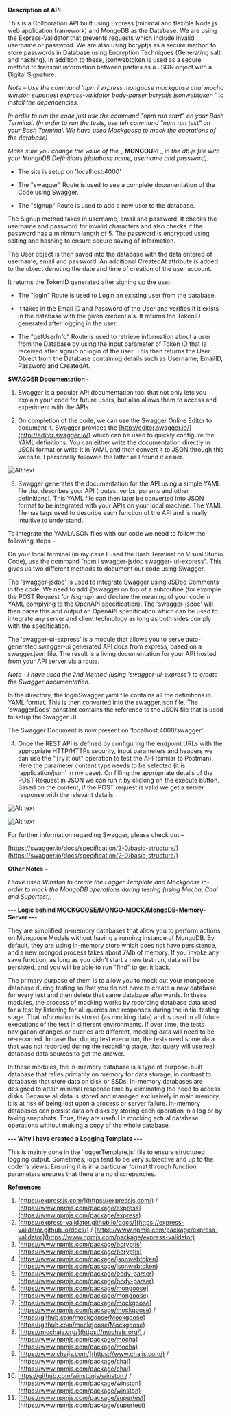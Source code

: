 **Description of API-**

This is a Collboration API built using Express (minimal and flexible Node.js web application framework) and MongoDB as the Database. We are using the Express-Validator that prevents requests which include invalid username or password. We are also using bcryptjs as a secure method to store passwords in Database using Encryption Techniques (Generating salt and hashing). In addition to these, jsonwebtoken is used as a secure method to transmit information between parties as a JSON object with a Digital Signature.

_Note – Use the command &#39;npm i express mongoose mockgoose chai mocha winston supertest express-validator body-parser bcryptjs jsonwebtoken &#39; to install the dependencies._

_In order to run the code just use the command &quot;npm run start&quot; on your Bash Terminal._
_(In order to run the tests, use teh command &quot;npm run test&quot; on your Bash Terminal. We have used Mockgoose to mock the operations of the database)_

_Make sure you change the value of the_ _ **MONGOURI** _ _in the db.js file with your MongoDB Definitions (database name, username and password)._

- The site is setup on &#39;localhost:4000&#39;

- The &quot;swagger&quot; Route is used to see a complete documentation of the Code using Swagger.

- The &quot;signup&quot; Route is used to add a new user to the database.

The Signup method takes in username, email and password. It checks the username and password for invalid characters and also checks if the password has a minimum length of 5. The password is encrypted using salting and hashing to ensure secure saving of information.

The User object is then saved into the database with the data entered of username, email and password. An additional CreatedAt attribute is added to the object denoting the date and time of creation of the user account.

It returns the TokenID generated after signing up the user.

- The &quot;login&quot; Route is used to Login an existing user from the database.
- It takes in the Email ID and Password of the User and verifies if it exists in the database with the given credentials. It returns the TokenID generated after logging in the user.

- The &quot;getUserInfo&quot; Route is used to retrieve information about a user from the Database by using the input parameter of Token ID that is received after signup or login of the user. This then returns the User Object from the Database containing details such as Username, EmailID, Password and CreatedAt.

**SWAGGER Documentation -**

1. Swagger is a popular API documentation tool that not only lets you explain your code for future users, but also allows them to access and experiment with the APIs.

2. On completion of the code, we can use the Swagger Online Editor to document it. Swagger provides the [http://editor.swagger.io/](http://editor.swagger.io/) which can be used to quickly configure the YAML definitions. You can either write the documentation directly in JSON format or write it in YAML and then convert it to JSON through this website. I personally followed the latter as I found it easier.

![Alt text](https://github.com/raunakmokhasi/LoginAuthenticationAPI/blob/master/Screens/SwaggerScreen1.JPG?raw=true "Online Swagger Editor")

3. Swagger generates the documentation for the API using a simple YAML file that describes your API (routes, verbs, params and other definitions). This YAML file can then later be converted into JSON format to be integrated with your APIs on your local machine. The YAML file has tags used to describe each function of the API and is really intuitive to understand.

  To integrate the YAML/JSON files with our code we need to follow the following steps -

  On your local terminal (in my case I used the Bash Terminal on Visual Studio Code), use the command &quot;npm i swagger-jsdoc swagger-  ui-express&quot;. This gives us two different methods to document our code using Swagger.

  The &#39;swagger-jsdoc&#39; is used to integrate Swagger using JSDoc Comments in the code. We need to add @swagger on top of a subroutine (for example the POST Request for /signup) and declare the meaning of your code in YAML complying to the OpenAPI specification). The &#39;swagger-jsdoc&#39; will then parse this and output an OpenAPI specification which can be used to integrate any server and client technology as long as both sides comply with the specification.

  The &#39;swagger-ui-express&#39; is a module that allows you to serve auto-generated swagger-ui generated API docs from express, based on a swagger.json file. The result is a living documentation for your API hosted from your API server via a route.

  _Note - I have used the 2nd Method (using &#39;swagger-ui-express&#39;) to create the Swagger documentation._

  In the directory, the loginSwagger.yaml file contains all the definitions in YAML format. This is then converted into the swagger.json file. The &#39;swaggerDocs&#39; constant contains the reference to the JSON file that is used to setup the Swagger UI.

  The Swagger Document is now present on &#39;localhost:4000/swagger&#39;.


4. Once the REST API is defined by configuring the endpoint URLs with the appropriate HTTP/HTTPs security, input parameters and headers we can use the &quot;Try it out&quot; operation to test the API (similar to Postman). Here the parameter content type needs to be selected (it is &#39;application/json&#39; in my case). On filling the appropriate details of the POST Request in JSON we can run it by clicking on the execute button. Based on the content, if the POST request is valid we get a server response with the relevant details.

![Alt text](https://github.com/raunakmokhasi/LoginAuthenticationAPI/blob/master/Screens/SwaggerScreen2.JPG?raw=true "Swagger Request 1")

![Alt text](https://github.com/raunakmokhasi/LoginAuthenticationAPI/blob/master/Screens/SwaggerScreen3.JPG?raw=true "Swagger Request 2")


For further information regarding Swagger, please check out –

[https://swagger.io/docs/specification/2-0/basic-structure/](https://swagger.io/docs/specification/2-0/basic-structure/)



**Other Notes –**

_I have used Winston to create the Logger Template and Mockgoose in-order to mock the MongoDB operations during testing (using Mocha, Chai and Supertest)._

**--- Logic behind MOCKGOOSE/MONGO-MOCK/MongoDB-Memory-Server ---**

They are simplified in-memory databases that allow you to perform actions on Mongoose Models without having a running instance of MongoDB. By default, they are using in-memory store which does not have persistence, and a new mongod process takes about 7Mb of memory. If you invoke any save function, as long as you didn&#39;t start a new test run, data will be persisted, and you will be able to run &quot;find&quot; to get it back.

The primary purpose of them is to allow you to mock out your mongoose database during testing so that you do not have to create a new database for every test and then delete that same database afterwards. In these modules, the process of mocking works by recording database data used for a test by listening for all queries and responses during the initial testing stage. That information is stored (as mocking data) and is used in all future executions of the test in different environments. If over time, the tests navigation changes or queries are different, mocking data will need to be re-recorded. In case that during test execution, the tests need some data that was not recorded during the recording stage, that query will use real database data sources to get the answer.

In these modules, the in-memory database is a type of purpose-built database that relies primarily on memory for data storage, in contrast to databases that store data on disk or SSDs. In-memory databases are designed to attain minimal response time by eliminating the need to access disks. Because all data is stored and managed exclusively in main memory, it is at risk of being lost upon a process or server failure. In-memory databases can persist data on disks by storing each operation in a log or by taking snapshots. Thus, they are useful in mocking actual database operations without making a copy of the whole database.


**--- Why I have created a Logging Template ---**

This is mainly done in the 'loggerTemplate.js' file to ensure structured logging output. Sometimes, logs tend to be very subjective and up to the coder's views. Ensuring it is in a particular format through function parameters ensures that there are no discrepancies.

**References**

1. [https://expressjs.com/](https://expressjs.com/) / [https://www.npmjs.com/package/express](https://www.npmjs.com/package/express)
2. [https://express-validator.github.io/docs/](https://express-validator.github.io/docs/) / [https://www.npmjs.com/package/express-validator](https://www.npmjs.com/package/express-validator)
3. [https://www.npmjs.com/package/bcryptjs](https://www.npmjs.com/package/bcryptjs)
4. [https://www.npmjs.com/package/jsonwebtoken](https://www.npmjs.com/package/jsonwebtoken)
5. [https://www.npmjs.com/package/body-parser](https://www.npmjs.com/package/body-parser)
6. [https://www.npmjs.com/package/mongoose](https://www.npmjs.com/package/mongoose)
7. [https://www.npmjs.com/package/mockgoose](https://www.npmjs.com/package/mockgoose) / [https://github.com/mockgoose/Mockgoose](https://github.com/mockgoose/Mockgoose)
8. [https://mochajs.org/](https://mochajs.org/) / [https://www.npmjs.com/package/mocha](https://www.npmjs.com/package/mocha)
9. [https://www.chaijs.com/](https://www.chaijs.com/) / [https://www.npmjs.com/package/chai](https://www.npmjs.com/package/chai)
10. [https://github.com/winstonjs/winston /](https://github.com/winstonjs/winston%20/) / [https://www.npmjs.com/package/winston](https://www.npmjs.com/package/winston)
11. [https://www.npmjs.com/package/supertest](https://www.npmjs.com/package/supertest)
